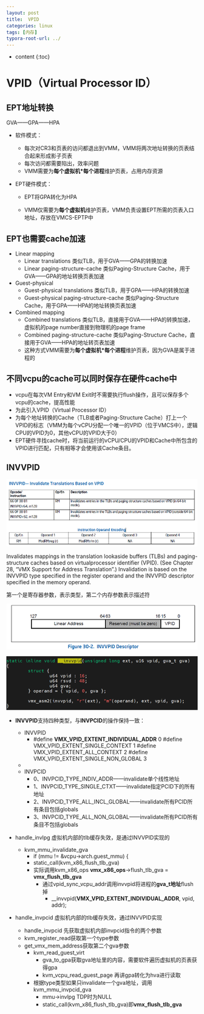 ```yaml
---
layout: post
title:  VPID
categories: linux
tags: [内存]
typora-root-url: ../
---
```

* content
{:toc}

# VPID（Virtual Processor ID）



## EPT地址转换

GVA——GPA——HPA

- 软件模式：

  - 每次对CR3和页表的访问都退出到VMM，VMM将两次地址转换的页表结合起来形成影子页表
  - 每次访问都需要陷出，效率问题
  - VMM需要为**每个虚拟机*每个进程**维护页表，占用内存资源

- EPT硬件模式：

  - EPT将GPA转化为HPA

  - VMM仅需要为**每个虚拟机**维护页表，VMM负责设置EPT所需的页表入口地址，存放在VMCS-EPTP中

    

## EPT也需要cache加速

- Linear mapping
  - Linear translations   类似TLB，用于GVA——GPA的转换加速
  - Linear paging-structure-cache 类似Paging-Structure Cache，用于GVA——GPA的地址转换页表加速
- Guest-physical
  - Guest-physical translations 类似TLB，用于GPA——HPA的转换加速
  - Guest-physical paging-structure-cache  类似Paging-Structure Cache，用于GPA——HPA的地址转换页表加速
- Combined mapping
  - Combined translations  类似TLB，直接用于GVA——HPA的转换加速，虚拟机的page number直接到物理机的page frame
  - Combined paging-structure-cache 类似Paging-Structure Cache，直接用于GVA——HPA的地址转页表加速
  - 这种方式VMM需要为**每个虚拟机*每个进程**维护页表，因为GVA是属于进程的



## 不同vcpu的cache可以同时保存在硬件cache中

- vcpu在每次VM Entry和VM Exit时不需要执行flush操作，且可以保存多个vcpu的cache，提高性能
- 为此引入VPID（Virtual Processor  ID）
- 为每个地址转换的Cache（TLB或者Paging-Structure Cache）打上一个VPID的标志（VMM为每个vCPU分配一个唯一的VPID（位于VMCS中），逻辑CPU的VPID为0，其他vCPU的VPID大于0）
- EPT硬件寻找cache时，将当前运行的vCPU/CPU的VPID和Cache中所包含的VPID进行匹配，只有相等才会使用该Cache条目。



## INVVPID

![image-20220527103541203](/assets/VPID/INVVPID指令.png)

Invalidates mappings in the translation lookaside buffers (TLBs) and paging-structure caches based on virtualprocessor identifier (VPID). (See Chapter 28, “VMX Support for Address Translation”.) Invalidation is based on the INVVPID type specified in the register operand and the INVVPID descriptor specified in the memory operand.

第一个是寄存器参数，表示类型，第二个内存参数表示描述符

![image-20220527105100302](/assets/VPID/INVVPID描述符.png)

![invvpid汇编命令](/assets/VPID/invvpid汇编命令.png)

- **INVVPID**支持四种类型，与**INVPCID**的操作保持一致：
    - INVVPID
        - #define **VMX_VPID_EXTENT_INDIVIDUAL_ADDR**         0
            #define VMX_VPID_EXTENT_SINGLE_CONTEXT          1
            #define VMX_VPID_EXTENT_ALL_CONTEXT             2
            #define VMX_VPID_EXTENT_SINGLE_NON_GLOBAL       3
    - 
    - INVPCID
        - 0、INVPCID_TYPE_INDIV_ADDR——invalidate单个线性地址
        - 1、INVPCID_TYPE_SINGLE_CTXT——invalidate指定PCID下的所有地址
        - 2、INVPCID_TYPE_ALL_INCL_GLOBAL——invalidate所有PCID所有条目包括globals
        - 3、INVPCID_TYPE_ALL_NON_GLOBAL——invalidate所有PCID所有条目不包括globals

- handle_invlpg 虚拟机内部的tlb缓存失效，是通过INVVPID实现的
    - kvm_mmu_invalidate_gva
        - if (mmu != &vcpu->arch.guest_mmu) {
        - static_call(kvm_x86_flush_tlb_gva)
        - 实际调用kvm_x86_ops **vmx_x86_ops**->flush_tlb_gva = **vmx_flush_tlb_gva**
            - 通过vpid_sync_vcpu_addr调用invvpid将进程的**gva_t地址**flush掉
                - __invvpid(**VMX_VPID_EXTENT_INDIVIDUAL_ADDR**, vpid, addr);



- handle_invpcid 虚拟机内部的tlb缓存失效，通过INVVPID实现
    - handle_invpcid 先获取虚拟机内部invpcid指令的两个参数
    - kvm_register_read获取第一个type参数
    - get_vmx_mem_address获取第二个gva参数
        - kvm_read_guest_virt 
            - gva_to_gpa获取gva地址里的内容，需要软件遍历虚拟机的页表获得gpa
            - kvm_vcpu_read_guest_page 再讲gpa转化为hva进行读取
        - 根据type类型如果只invalidate一个gva地址，调用kvm_mmu_invpcid_gva 
            - mmu->invlpg  TDP时为NULL
            - static_call(kvm_x86_flush_tlb_gva)即**vmx_flush_tlb_gva**





